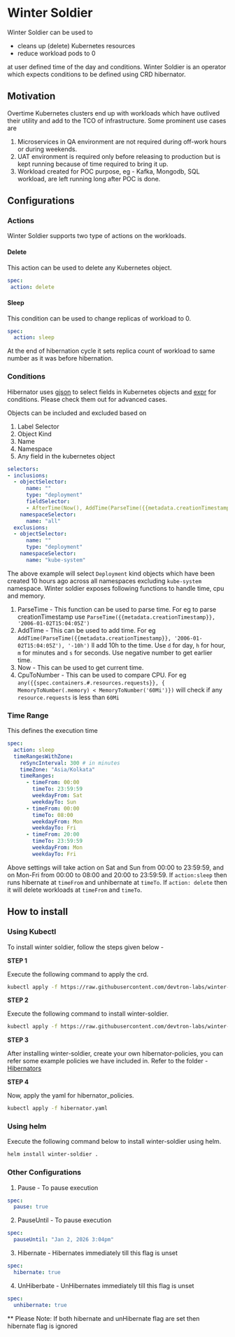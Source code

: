 # Winter Soldier
Winter Soldier can be used to

- cleans up (delete) Kubernetes resources
- reduce workload pods to 0

at user defined time of the day and conditions.
Winter Soldier is an operator which expects conditions to be defined using CRD hibernator.

## Motivation
Overtime Kubernetes clusters end up with workloads which have outlived their utility and add to the TCO of infrastructure.  Some prominent use cases are

1. Microservices in QA environment are not required during off-work hours or during weekends.
2. UAT environment is required only before releasing to production but is kept running because of time required to bring it up.
3. Workload created for POC purpose, eg - Kafka, Mongodb, SQL workload, are left running long after POC is done.

## Configurations

### Actions
Winter Soldier supports two type of actions on the workloads.
#### Delete
This action can be used to delete any Kubernetes object.
 ```yaml
 spec:
  action: delete
```
#### Sleep
This condition can be used to change replicas of workload to 0.
```yaml
spec:
  action: sleep
```
At the end of hibernation cycle it sets replica count of workload to same number as it was before hibernation.

### Conditions
Hibernator uses [gjson](https://github.com/tidwall/gjson) to select fields in Kubernetes objects and [expr](github.com/antonmedv/expr) for conditions. Please check them out for advanced cases.

Objects can be included and excluded based on
1. Label Selector
2. Object Kind
3. Name
4. Namespace
5. Any field in the kubernetes object

```yaml
selectors:
- inclusions:
  - objectSelector:
      name: ""
      type: "deployment"
      fieldSelector:
      - AfterTime(Now(), AddTime(ParseTime({{metadata.creationTimestamp}}, '2006-01-02T15:04:05Z'), '10h'))
    namespaceSelector:
      name: "all"
  exclusions: 
  - objectSelector:
      name: ""
      type: "deployment"
    namespaceSelector:
      name: "kube-system"
```
The above example will select `Deployment` kind objects which have been created 10 hours ago across all namespaces excluding `kube-system` namespace. Winter soldier exposes following functions to handle time, cpu and memory.

1. ParseTime - This function can be used to parse time. For eg to parse creationTimestamp use `ParseTime({{metadata.creationTimestamp}}, '2006-01-02T15:04:05Z')`
2. AddTime - This can be used to add time. For eg `AddTime(ParseTime({{metadata.creationTimestamp}}, '2006-01-02T15:04:05Z'), '-10h')` ll add 10h to the time. Use `d` for day, `h` for hour, `m` for minutes and `s` for seconds. Use negative number to get earlier time.
3. Now - This can be used to get current time.
4. CpuToNumber - This can be used to compare CPU. For eg `any({{spec.containers.#.resources.requests}}, { MemoryToNumber(.memory) < MemoryToNumber('60Mi')})` will check if any `resource.requests` is less than `60Mi`

### Time Range
This defines the execution time

```yaml
spec:
  action: sleep
  timeRangesWithZone:
    reSyncInterval: 300 # in minutes
    timeZone: "Asia/Kolkata"
    timeRanges:
      - timeFrom: 00:00
        timeTo: 23:59:59
        weekdayFrom: Sat
        weekdayTo: Sun
      - timeFrom: 00:00
        timeTo: 08:00
        weekdayFrom: Mon
        weekdayTo: Fri
      - timeFrom: 20:00
        timeTo: 23:59:59
        weekdayFrom: Mon
        weekdayTo: Fri
```
Above settings will take action on Sat and Sun from 00:00 to 23:59:59, and on Mon-Fri from 00:00 to 08:00 and 20:00 to 23:59:59. If `action:sleep` then runs hibernate at `timeFrom` and unhibernate at `timeTo`.  If `action: delete` then it will delete workloads at `timeFrom` and `timeTo`.

## How to install 

### Using Kubectl 

To install winter soldier, follow the steps given below - 

**STEP 1**

Execute the following command to apply the crd.

```bash
kubectl apply -f https://raw.githubusercontent.com/devtron-labs/winter-soldier/main/config/crd/bases/pincher.devtron.ai_hibernators.yaml 
```

**STEP 2**

Execute the following command to install winter-soldier. 

```bash
kubectl apply -f https://raw.githubusercontent.com/devtron-labs/winter-soldier/main/config/hibernator_install.yaml
```

**STEP 3**

After installing winter-soldier, create your own hibernator-policies, you can refer some example policies we have included in.
Refer to the folder - [Hibernators](/main/config/hibernators)

**STEP 4**

Now, apply the yaml for hibernator_policies. 

```bash
kubectl apply -f hibernator.yaml
```

### Using helm 

Execute the following command below to install winter-soldier using helm.

```bash
helm install winter-soldier . 
```

### Other Configurations
1. Pause - To pause execution
```yaml
spec:
  pause: true
```
2. PauseUntil - To pause execution
```yaml
spec:
  pauseUntil: "Jan 2, 2026 3:04pm"
```
3. Hibernate - Hibernates immediately till this flag is unset
```yaml
spec:
  hibernate: true
```
4. UnHiberbate - UnHibernates immediately till this flag is unset
```yaml
spec:
  unhibernate: true
```
** Please Note: If both hibernate and unHibernate flag are set then hibernate flag is ignored

